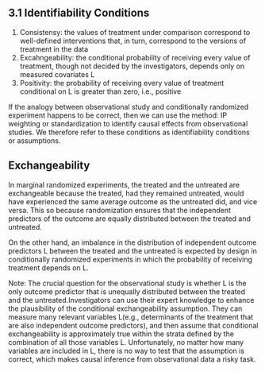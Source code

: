 ## 3.1 Identifiability Conditions

1. Consistensy: the values of treatment under comparison correspond to well-defined interventions that, in turn, correspond to the versions of treatment in the data 
2. Excahngeability: the conditional probability of receiving every value of treatment, though not decided by the investigators, depends only on measured covariates L 
3. Positivity: the probability of receiving every value of treatment conditional on L is greater than zero, i.e., positive

If the analogy between observational study and conditionally randomized experiment happens to be correct, then we can use the method: IP weighting or standardization to identify causal effects from observational studies. We therefore refer to these conditions as identifiability conditions or assumptions.

## Exchangeability
In marginal randomized experiments, the treated and the untreated are exchangeable because the treated, had they remained untreated, would have experienced the same average outcome as the untreated did, and vice versa. This so because randomization ensures that the independent predictors of the outcome are equally distributed between the treated and untreated.

On the other hand, an imbalance in the distribution of independent outcome predictors L between the treated and the untreated is expected by design in conditionally randomized experiments in which the probability of receiving treatment depends on L.

Note: The crucial question for the observational study is whether L is the only outcome predictor that is unequally distributed between the treated and the untreated.Investigators can use their expert knowledge to enhance the plausibility of the conditional exchangeability assumption. They can measure many relevant variables L(e.g., determinants of the treatment that are also independent outcome predictors), and then assume that conditional exchangeability is approximately true within the strata defined by the combination of all those variables L. Unfortunately, no matter how many variables are included in L, there is no way to test that the assumption is correct, which makes causal inference from observational data a risky task.

